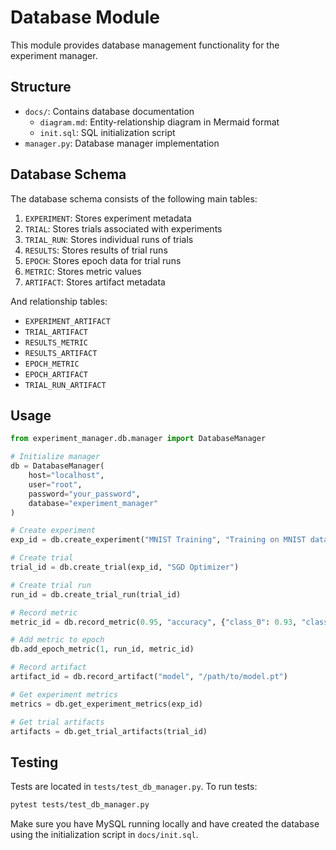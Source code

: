 # Database Module

This module provides database management functionality for the experiment manager.

## Structure

- `docs/`: Contains database documentation
  - `diagram.md`: Entity-relationship diagram in Mermaid format
  - `init.sql`: SQL initialization script
- `manager.py`: Database manager implementation

## Database Schema

The database schema consists of the following main tables:

1. `EXPERIMENT`: Stores experiment metadata
2. `TRIAL`: Stores trials associated with experiments
3. `TRIAL_RUN`: Stores individual runs of trials
4. `RESULTS`: Stores results of trial runs
5. `EPOCH`: Stores epoch data for trial runs
6. `METRIC`: Stores metric values
7. `ARTIFACT`: Stores artifact metadata

And relationship tables:
- `EXPERIMENT_ARTIFACT`
- `TRIAL_ARTIFACT`
- `RESULTS_METRIC`
- `RESULTS_ARTIFACT`
- `EPOCH_METRIC`
- `EPOCH_ARTIFACT`
- `TRIAL_RUN_ARTIFACT`

## Usage

```python
from experiment_manager.db.manager import DatabaseManager

# Initialize manager
db = DatabaseManager(
    host="localhost",
    user="root",
    password="your_password",
    database="experiment_manager"
)

# Create experiment
exp_id = db.create_experiment("MNIST Training", "Training on MNIST dataset")

# Create trial
trial_id = db.create_trial(exp_id, "SGD Optimizer")

# Create trial run
run_id = db.create_trial_run(trial_id)

# Record metric
metric_id = db.record_metric(0.95, "accuracy", {"class_0": 0.93, "class_1": 0.97})

# Add metric to epoch
db.add_epoch_metric(1, run_id, metric_id)

# Record artifact
artifact_id = db.record_artifact("model", "/path/to/model.pt")

# Get experiment metrics
metrics = db.get_experiment_metrics(exp_id)

# Get trial artifacts
artifacts = db.get_trial_artifacts(trial_id)
```

## Testing

Tests are located in `tests/test_db_manager.py`. To run tests:

```bash
pytest tests/test_db_manager.py
```

Make sure you have MySQL running locally and have created the database using the initialization script in `docs/init.sql`.
